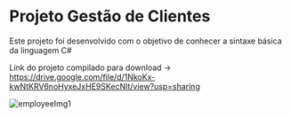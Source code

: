 # Projeto Gestão de Clientes

Este projeto foi desenvolvido com o objetivo de conhecer a sintaxe básica da linguagem C# 

Link do projeto compilado para download -> https://drive.google.com/file/d/1NkoKx-kwNtKRV6noHyxeJxHE9SKecNlt/view?usp=sharing

![employeeImg1](https://user-images.githubusercontent.com/67034884/178541845-8bdcf4d3-661f-4b4d-8b45-950ffd47a8b3.png)
